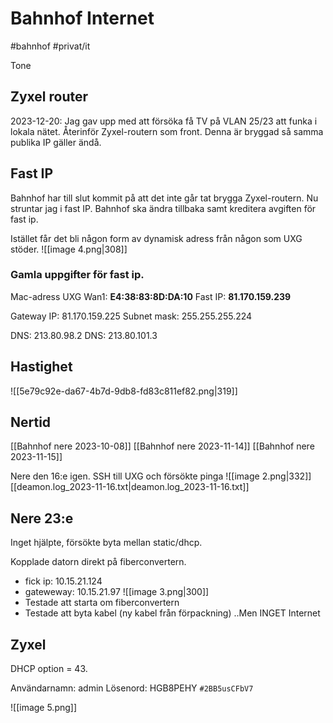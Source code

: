 # Bahnhof Internet
#bahnhof #privat/it


Tone 

## Zyxel router
2023-12-20: Jag gav upp med att försöka få TV på VLAN 25/23 att funka i lokala nätet. Återinför Zyxel-routern som front. Denna är bryggad så samma publika IP gäller ändå.

## Fast IP
Bahnhof har till slut kommit på att det inte går tat brygga Zyxel-routern. Nu struntar jag i fast IP. Bahnhof ska ändra tillbaka samt kreditera avgiften för fast ip.

Istället får det bli någon form av dynamisk adress från någon som UXG stöder.
![[image 4.png|308]]

### Gamla uppgifter för fast ip.
Mac-adress UXG Wan1: **E4:38:83:8D:DA:10** 
Fast IP: **81.170.159.239**

Gateway IP: 81.170.159.225
Subnet mask: 255.255.255.224

DNS: 213.80.98.2
DNS: 213.80.101.3

## Hastighet
![[5e79c92e-da67-4b7d-9db8-fd83c811ef82.png|319]]


## Nertid
[[Bahnhof nere 2023-10-08]]
[[Bahnhof nere 2023-11-14]]
[[Bahnhof nere 2023-11-15]]

Nere den 16:e igen.
SSH till UXG och försökte pinga
![[image 2.png|332]]
[[deamon.log_2023-11-16.txt|deamon.log_2023-11-16.txt]]<!-- {"embed":"true"} -->

## Nere 23:e 
Inget hjälpte, försökte byta mellan static/dhcp.

Kopplade datorn direkt på fiberconvertern.
- fick ip: 10.15.21.124
- gateweway: 10.15.21.97
![[image 3.png|300]]
- Testade att starta om fiberconvertern
- Testade att byta kabel (ny kabel från förpackning)
..Men INGET Internet



## Zyxel
DHCP option = 43.

Användarnamn: admin
Lösenord: HGB8PEHY
`#2BB5usCFbV7`

![[image 5.png]]
